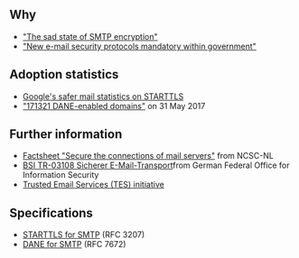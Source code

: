 ## Why
* ["The sad state of SMTP encryption"](https://blog.filippo.io/the-sad-state-of-smtp-encryption/)
* ["New e-mail security protocols mandatory within government"](https://www.sidnlabs.nl/a/weblog/new-e-mail-security-protocols-mandatory-within-government?language_id=2)

## Adoption statistics
* [Google's safer mail statistics on STARTTLS](https://www.google.com/transparencyreport/saferemail/?hl=en)
* ["171321 DANE-enabled domains"](https://mail.sys4.de/pipermail/dane-users/2017-June/000412.html) on 31 May 2017

## Further information
* [Factsheet "Secure the connections of mail servers"](https://www.ncsc.nl/english/current-topics/factsheets/factsheet-secure-the-connections-of-mail-servers.html) from NCSC-NL
* [BSI TR-03108 Sicherer E-Mail-Transport](https://www.bsi.bund.de/DE/Publikationen/TechnischeRichtlinien/tr03108/index_htm.html)from German Federal Office for Information Security 
* [Trusted Email Services (TES) initiative](https://tesmail.org/)

## Specifications
* [STARTTLS for SMTP](https://tools.ietf.org/html/rfc3207) (RFC 3207)
* [DANE for SMTP](https://tools.ietf.org/html/rfc7672) (RFC 7672)
